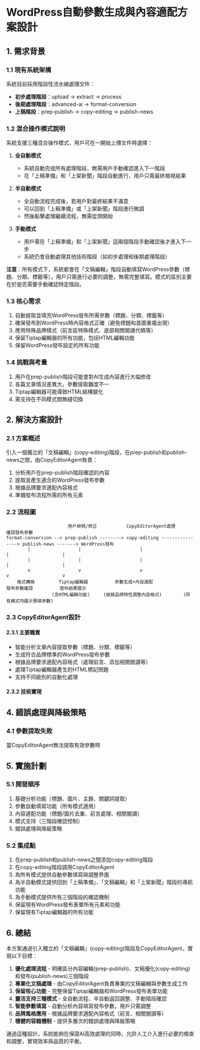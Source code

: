 # WordPress自動參數生成與內容適配方案設計

## 1. 需求背景

### 1.1 現有系統架構
系統目前採用階段性流水線處理文件：
- **初步處理階段**：upload → extract → process
- **後期處理階段**：advanced-ai → format-conversion
- **上稿階段**：prep-publish → copy-editing → publish-news

### 1.2 混合操作模式說明
系統支援三種混合操作模式，用戶可在一開始上傳文件時選擇：

1. **全自動模式**
   - 系統自動完成所有處理階段，無需用戶手動確認進入下一階段
   - 在「上稿準備」和「上架新聞」階段自動進行，用戶只需最終檢視結果

2. **半自動模式**
   - 全自動流程完成後，若用戶對最終結果不滿意
   - 可以回到「上稿準備」或「上架新聞」階段進行微調
   - 然後點擊處理繼續流程，無需從頭開始

3. **手動模式**
   - 用戶需在「上稿準備」和「上架新聞」這兩個階段手動確認後才進入下一步
   - 系統仍會自動處理其他技術階段（如初步處理和後期處理階段）

**注意**：所有模式下，系統都會在「文稿編輯」階段自動填寫WordPress參數（標題、分類、標籤等），用戶只需進行必要的調整，無需完整填寫。模式的區別主要在於是否需要手動確認特定階段。

### 1.3 核心需求
1. 自動提取並填充WordPress發布所需參數（標題、分類、標籤等）
2. 確保發布到WordPress時內容格式正確（避免標題和首圖重複出現）
3. 應用特殊品牌樣式（前言區特殊樣式、底部相關閱讀代碼等）
4. 保留Tiptap編輯器的所有功能，包括HTML編輯功能
5. 保留WordPress發布設定的所有功能

### 1.4 挑戰與考量
1. 用戶在prep-publish階段可能會對AI生成內容進行大幅修改
2. 各篇文章情況差異大，參數提取難度不一
3. Tiptap編輯器可能導致HTML結構變化
4. 需支持在不同模式間無縫切換

## 2. 解決方案設計

### 2.1 方案概述
引入一個獨立的「文稿編輯」(copy-editing)階段，在prep-publish和publish-news之間，由CopyEditorAgent負責：

1. 分析用戶在prep-publish階段確認的內容
2. 提取並產生適合的WordPress發布參數
3. 根據品牌要求適配內容格式
4. 準備發布流程所需的所有元素

### 2.2 流程圖
```
                       用戶檢視/修正           CopyEditorAgent處理              確認發布參數
format-conversion --> prep-publish --------> copy-editing ----------------> publish-news -------> WordPress發布
        |                  |                      |                              |                    |
        |                  |                      |                              |                    |
        v                  v                      v                              v                    v
    格式轉換         Tiptap編輯器          參數生成+內容適配                發布參數確認          發布結果展示
                 (含HTML編輯功能)     (根據品牌特性調整內容格式)        (所有模式均展示預填參數)
```

### 2.3 CopyEditorAgent設計

#### 2.3.1 主要職責
- 智能分析文章內容提取參數（標題、分類、標籤等）
- 生成符合品牌標準的WordPress發布參數
- 根據品牌要求適配內容格式（處理前言、添加相關閱讀等）
- 處理Tiptap編輯器產生的HTML標記問題
- 支持不同級別的自動化處理

#### 2.3.2 技術實現


## 4. 錯誤處理與降級策略

### 4.1 參數提取失敗
當CopyEditorAgent無法提取有效參數時


## 5. 實施計劃

### 5.1 開發順序
1. 基礎分析功能（標題、圖片、主題、關鍵詞提取）
2. 參數自動填寫功能（所有模式適用）
3. 內容適配功能（標題/圖片去重、前言處理、相關閱讀）
4. 模式支持（三階段確認控制）
5. 錯誤處理與降級策略

### 5.2 集成點
1. 在prep-publish和publish-news之間添加copy-editing階段
2. 在copy-editing階段調用CopyEditorAgent
3. 為所有模式提供自動參數填寫與調整界面
4. 為半自動模式提供回到「上稿準備」、「文稿編輯」和「上架新聞」階段的導航功能
5. 為手動模式提供所有三個階段的確認機制
6. 保留現有WordPress發布表單所有元素和功能
7. 保留現有Tiptap編輯器的所有功能

## 6. 總結

本方案通過引入獨立的「文稿編輯」(copy-editing)階段及CopyEditorAgent，實現以下目標：

1. **優化處理流程** - 明確區分內容編輯(prep-publish)、文稿優化(copy-editing)和發布(publish-news)三個階段
2. **專業化文稿處理** - 由CopyEditorAgent負責專業的文稿編輯與參數生成工作
3. **保留核心功能** - 完整保留Tiptap編輯器和WordPress發布表單功能
4. **靈活支持三種模式** - 全自動流程、半自動返回調整、手動階段確認
5. **智能參數填寫** - 自動分析內容填寫發布參數，用戶只需調整
6. **品牌風格應用** - 根據品牌要求適配內容格式（前言、相關閱讀等）
7. **穩健的容錯機制** - 提供多層次的錯誤處理與降級策略

通過這種設計，系統能夠在保證AI高效處理的同時，允許人工介入進行必要的檢查和調整，實現效率與品質的平衡。 